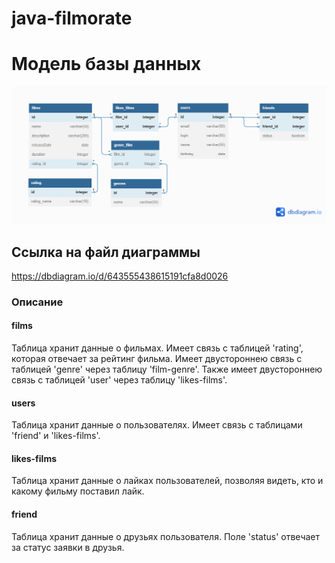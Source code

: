 # java-filmorate

# Модель базы данных
![Модель базы данных](src/main/java/ru/yandex/practicum/filmorate/assets/images/DB.png)

## Ссылка на файл диаграммы
https://dbdiagram.io/d/643555438615191cfa8d0026

### Описание
#### films
Таблица хранит данные о фильмах. Имеет связь с таблицей 'rating', 
которая отвечает за рейтинг фильма. Имеет двустороннею связь с таблицей 'genre' через таблицу 'film-genre'.
Также имеет двустороннею связь с таблицей 'user' через таблицу 'likes-films'.

#### users
Таблица хранит данные о пользователях. Имеет связь с таблицами 'friend' и 'likes-films'.

#### likes-films
Таблица хранит данные о лайках пользователей, позволяя видеть, кто и какому фильму поставил лайк.

#### friend
Таблица хранит данные о друзьях пользователя. Поле 'status' отвечает за статус заявки в друзья.